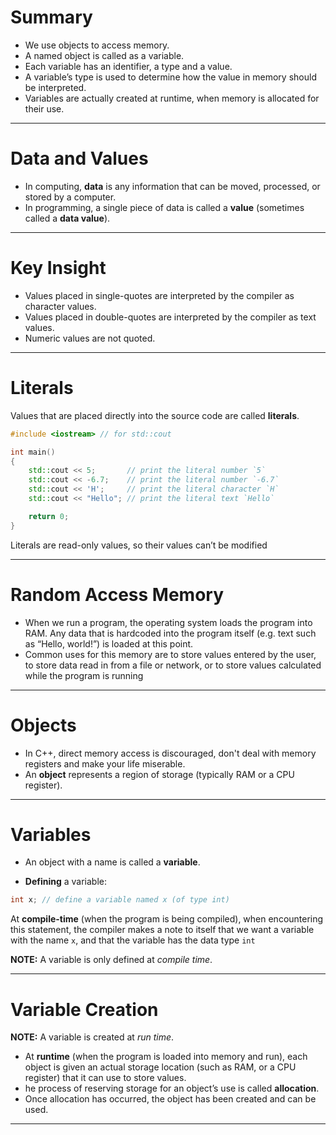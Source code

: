 # Summary
- We use objects to access memory.
- A named object is called as a variable.
- Each variable has an identifier, a type and a value.
- A variable’s type is used to determine how the value in memory should be interpreted.
- Variables are actually created at runtime, when memory is allocated for their use.

---
# Data and Values
- In computing, **data** is any information that can be moved, processed, or stored by a computer.
- In programming, a single piece of data is called a **value** (sometimes called a **data value**).

---
# Key Insight
- Values placed in single-quotes are interpreted by the compiler as character values.  
- Values placed in double-quotes are interpreted by the compiler as text values.  
- Numeric values are not quoted.

---
# Literals
Values that are placed directly into the source code are called **literals**.
``` cpp
#include <iostream> // for std::cout

int main()
{
    std::cout << 5;       // print the literal number `5`
    std::cout << -6.7;    // print the literal number `-6.7`
    std::cout << 'H';     // print the literal character `H`
    std::cout << "Hello"; // print the literal text `Hello`

    return 0;
}
```
Literals are read-only values, so their values can’t be modified

---
# Random Access Memory
- When we run a program, the operating system loads the program into RAM. Any data that is hardcoded into the program itself (e.g. text such as “Hello, world!”) is loaded at this point.
- Common uses for this memory are to store values entered by the user, to store data read in from a file or network, or to store values calculated while the program is running

---
# Objects
- In C++, direct memory access is discouraged, don't deal with memory registers and make your life miserable.
- An **object** represents a region of storage (typically RAM or a CPU register).

---
# Variables
- An object with a name is called a **variable**.

- **Defining** a variable:
``` cpp
int x; // define a variable named x (of type int)
```
At **compile-time** (when the program is being compiled), when encountering this statement, the compiler makes a note to itself that we want a variable with the name `x`, and that the variable has the data type `int`

**NOTE:** A variable is only defined at _compile time_.

---
# Variable Creation
**NOTE:** A variable is created at _run time_.

- At **runtime** (when the program is loaded into memory and run), each object is given an actual storage location (such as RAM, or a CPU register) that it can use to store values.
- he process of reserving storage for an object’s use is called **allocation**.
- Once allocation has occurred, the object has been created and can be used.

---


